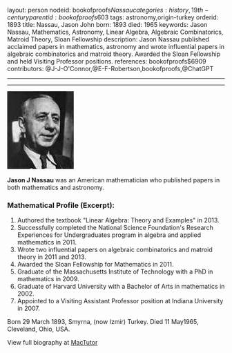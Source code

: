 layout: person
nodeid: bookofproofs$Nassau
categories: history,19th-century
parentid: bookofproofs$603
tags: astronomy,origin-turkey
orderid: 1893
title: Nassau, Jason John
born: 1893
died: 1965
keywords: Jason Nassau, Mathematics, Astronomy, Linear Algebra, Algebraic Combinatorics, Matroid Theory, Sloan Fellowship
description: Jason Nassau published acclaimed papers in mathematics, astronomy and wrote influential papers in algebraic combinatorics and matroid theory. Awarded the Sloan Fellowship and held Visiting Professor positions.
references: bookofproofs$6909
contributors: @J-J-O'Connor,@E-F-Robertson,bookofproofs,@ChatGPT

---



---

![Nassau.jpg](https://github.com/bookofproofs/bookofproofs.github.io/blob/main/_sources/_assets/images/portraits/Nassau.jpg?raw=true)

**Jason J Nassau** was an American mathematician who published papers in both mathematics and astronomy.

### Mathematical Profile (Excerpt):
1. Authored the textbook "Linear Algebra: Theory and Examples" in 2013.
2. Successfully completed the National Science Foundation's Research Experiences for Undergraduates program in algebra and applied mathematics in 2011.
3. Wrote two influential papers on algebraic combinatorics and matroid theory in 2011 and 2013.
4. Awarded the Sloan Fellowship for Mathematics in 2011.
5. Graduate of the Massachusetts Institute of Technology with a PhD in mathematics in 2009.
6. Graduate of Harvard University with a Bachelor of Arts in mathematics in 2002. 
7. Appointed to a Visiting Assistant Professor position at Indiana University in 2007.

Born 29 March 1893, Smyrna, (now Izmir) Turkey. Died 11 May1965, Cleveland, Ohio, USA.

View full biography at [MacTutor](https://mathshistory.st-andrews.ac.uk/Biographies/Nassau/)
